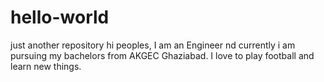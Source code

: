 # hello-world
just another repository
hi peoples,
I am an Engineer nd currently i am pursuing my bachelors from AKGEC Ghaziabad.
I love to play football and learn new things.

